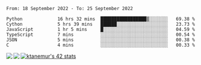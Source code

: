 <!--START_SECTION:waka-->

```text
From: 18 September 2022 - To: 25 September 2022

Python             16 hrs 32 mins  █████████████████▒░░░░░░░   69.38 %
Cython             5 hrs 39 mins   ██████░░░░░░░░░░░░░░░░░░░   23.73 %
JavaScript         1 hr 5 mins     █░░░░░░░░░░░░░░░░░░░░░░░░   04.59 %
TypeScript         7 mins          ░░░░░░░░░░░░░░░░░░░░░░░░░   00.54 %
JSON               5 mins          ░░░░░░░░░░░░░░░░░░░░░░░░░   00.38 %
C                  4 mins          ░░░░░░░░░░░░░░░░░░░░░░░░░   00.33 %
```

<!--END_SECTION:waka-->
<a href="https://github.com/anuraghazra/github-readme-stats">
  <img align="left" src="https://github-readme-stats.vercel.app/api?username=Tanesan&count_private=true&show_icons=true" />
<img align="left" src="https://github-readme-stats.vercel.app/api/top-langs/?username=Tanesan" />
</a>

[![ktanemur's 42 stats](https://badge42.vercel.app/api/v2/cl1wslf6s002109l771rng2w8/stats?cursusId=21&coalitionId=62)](https://github.com/JaeSeoKim/badge42)
